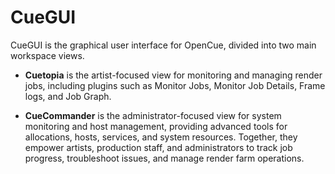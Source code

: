 # CueGUI

CueGUI is the graphical user interface for OpenCue, divided into two main workspace views. 

- **Cuetopia** is the artist-focused view for monitoring and managing render jobs, including plugins such as Monitor Jobs, Monitor Job Details, Frame logs, and Job Graph. 

- **CueCommander** is the administrator-focused view for system monitoring and host management, providing advanced tools for allocations, hosts, services, and system resources. Together, they empower artists, production staff, and administrators to track job progress, troubleshoot issues, and manage render farm operations.

